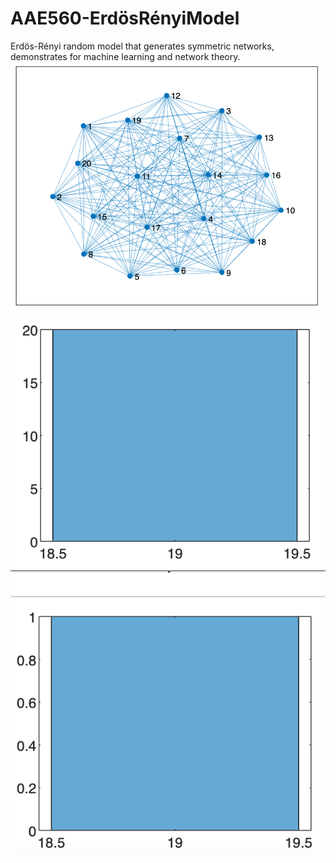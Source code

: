 # AAE560-ErdösRényiModel
Erdös-Rényi random model that generates symmetric networks, demonstrates for machine learning and network theory.
![](network.png)
![](graph.png)
